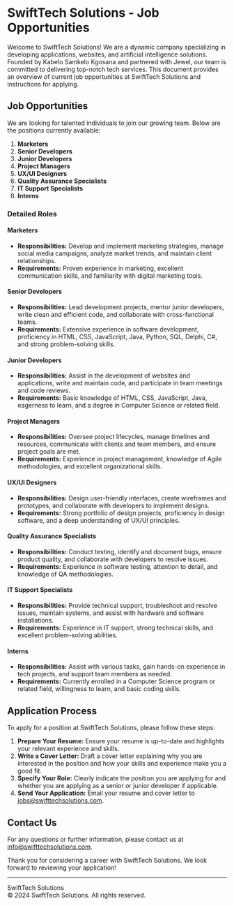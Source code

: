 # SwiftTech Solutions - Job Opportunities

Welcome to SwiftTech Solutions! We are a dynamic company specializing in developing applications, websites, and artificial intelligence solutions. Founded by Kabelo Samkelo Kgosana and partnered with Jewel, our team is committed to delivering top-notch tech services. This document provides an overview of current job opportunities at SwiftTech Solutions and instructions for applying.

## Job Opportunities

We are looking for talented individuals to join our growing team. Below are the positions currently available:

1. **Marketers**
2. **Senior Developers**
3. **Junior Developers**
4. **Project Managers**
5. **UX/UI Designers**
6. **Quality Assurance Specialists**
7. **IT Support Specialists**
8. **Interns**

### Detailed Roles

#### Marketers
- **Responsibilities:** Develop and implement marketing strategies, manage social media campaigns, analyze market trends, and maintain client relationships.
- **Requirements:** Proven experience in marketing, excellent communication skills, and familiarity with digital marketing tools.

#### Senior Developers
- **Responsibilities:** Lead development projects, mentor junior developers, write clean and efficient code, and collaborate with cross-functional teams.
- **Requirements:** Extensive experience in software development, proficiency in HTML, CSS, JavaScript, Java, Python, SQL, Delphi, C#, and strong problem-solving skills.

#### Junior Developers
- **Responsibilities:** Assist in the development of websites and applications, write and maintain code, and participate in team meetings and code reviews.
- **Requirements:** Basic knowledge of HTML, CSS, JavaScript, Java, eagerness to learn, and a degree in Computer Science or related field.

#### Project Managers
- **Responsibilities:** Oversee project lifecycles, manage timelines and resources, communicate with clients and team members, and ensure project goals are met.
- **Requirements:** Experience in project management, knowledge of Agile methodologies, and excellent organizational skills.

#### UX/UI Designers
- **Responsibilities:** Design user-friendly interfaces, create wireframes and prototypes, and collaborate with developers to implement designs.
- **Requirements:** Strong portfolio of design projects, proficiency in design software, and a deep understanding of UX/UI principles.

#### Quality Assurance Specialists
- **Responsibilities:** Conduct testing, identify and document bugs, ensure product quality, and collaborate with developers to resolve issues.
- **Requirements:** Experience in software testing, attention to detail, and knowledge of QA methodologies.

#### IT Support Specialists
- **Responsibilities:** Provide technical support, troubleshoot and resolve issues, maintain systems, and assist with hardware and software installations.
- **Requirements:** Experience in IT support, strong technical skills, and excellent problem-solving abilities.

#### Interns
- **Responsibilities:** Assist with various tasks, gain hands-on experience in tech projects, and support team members as needed.
- **Requirements:** Currently enrolled in a Computer Science program or related field, willingness to learn, and basic coding skills.

## Application Process

To apply for a position at SwiftTech Solutions, please follow these steps:

1. **Prepare Your Resume:** Ensure your resume is up-to-date and highlights your relevant experience and skills.
2. **Write a Cover Letter:** Draft a cover letter explaining why you are interested in the position and how your skills and experience make you a good fit.
3. **Specify Your Role:** Clearly indicate the position you are applying for and whether you are applying as a senior or junior developer if applicable.
4. **Send Your Application:** Email your resume and cover letter to [jobs@swifttechsolutions.com](mailto:jobs@swifttechsolutions.com).

## Contact Us

For any questions or further information, please contact us at [info@swifttechsolutions.com](mailto:info@swifttechsolutions.com).

Thank you for considering a career with SwiftTech Solutions. We look forward to reviewing your application!

---

SwiftTech Solutions  
© 2024 SwiftTech Solutions. All rights reserved.
